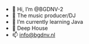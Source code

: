 - 👋 Hi, I’m @BGDNV-2
- 👀 The music producer/DJ
- 🌱 I’m currently learning Java
- 💞️ Deep House
- 📫 info@bgdnv.nl

<!---
BGDNV-2/BGDNV-2 is a ✨ special ✨ repository because its `README.md` (this file) appears on your GitHub profile.
You can click the Preview link to take a look at your changes.
--->

